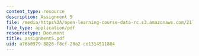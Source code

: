 ```yaml
---
content_type: resource
description: Assignment 5
file: /media/https%3A/open-learning-course-data-rc.s3.amazonaws.com/21l-708-technologies-of-humanism-spring-2003/a76b09798826f8cf26a2ce1314511884_assignment5.pdf
file_type: application/pdf
resourcetype: Document
title: assignment5.pdf
uid: a76b0979-8826-f8cf-26a2-ce1314511884
---
```

